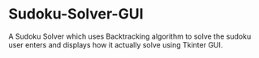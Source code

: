 # Sudoku-Solver-GUI
A Sudoku Solver which uses Backtracking algorithm to solve the sudoku user enters and displays how it actually solve using Tkinter GUI.
